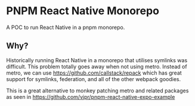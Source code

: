 # PNPM React Native Monorepo

A POC to run React Native in a pnpm monorepo.

## Why?

Historically running React Native in a monorepo that utilises symlinks was difficult. This problem totally goes away when not using metro. Instead of metro, we can use https://github.com/callstack/repack which has great support for symlinks, federation, and all of the other webpack goodies.

This is a great alternative to monkey patching metro and related packages as seen in https://github.com/vjpr/pnpm-react-native-expo-example
